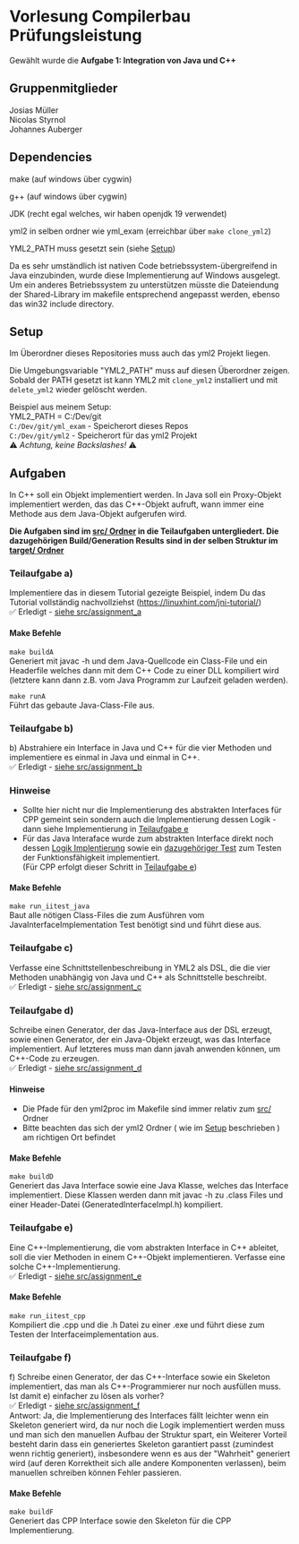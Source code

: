 # Vorlesung Compilerbau Prüfungsleistung

Gewählt wurde die **Aufgabe 1: Integration von Java und C++**

## Gruppenmitglieder
Josias Müller <br>
Nicolas Styrnol <br>
Johannes Auberger

## Dependencies
make (auf windows über cygwin)

g++ (auf windows über cygwin)

JDK (recht egal welches, wir haben openjdk 19 verwendet)

yml2 in selben ordner wie yml_exam (erreichbar über `make clone_yml2`)

YML2_PATH muss gesetzt sein (siehe [Setup](#setup))

Da es sehr umständlich ist nativen Code betriebssystem-übergreifend in Java einzubinden, wurde diese Implementierung auf Windows ausgelegt. Um ein anderes Betriebssystem zu unterstützen müsste die Dateiendung der Shared-Library im makefile entsprechend angepasst werden, ebenso das win32 include directory.

## Setup
Im Überordner dieses Repositories muss auch das yml2 Projekt liegen.

Die Umgebungsvariable "YML2_PATH" muss auf diesen Überordner zeigen. Sobald der PATH gesetzt ist kann YML2 mit `clone_yml2` installiert und mit `delete_yml2` wieder gelöscht werden.

Beispiel aus meinem Setup: <br>
YML2_PATH = C:/Dev/git<br>
`C:/Dev/git/yml_exam` - Speicherort dieses Repos<br>
`C:/Dev/git/yml2` - Speicherort für das yml2 Projekt<br>
⚠️ *Achtung, keine Backslashes!* ⚠️

## Aufgaben
In C++ soll ein Objekt implementiert werden. In Java soll ein
Proxy-Objekt implementiert werden, das das C++-Objekt aufruft, wann
immer eine Methode aus dem Java-Objekt aufgerufen wird.

**Die Aufgaben sind im [src/ Ordner](/src) in die Teilaufgaben untergliedert. Die dazugehörigen Build/Generation Results sind in der selben Struktur im [target/ Ordner](/target/)**

### Teilaufgabe a)
Implementiere das in diesem Tutorial gezeigte Beispiel, indem Du das Tutorial vollständig nachvollziehst (https://linuxhint.com/jni-tutorial/) <br>
✅ Erledigt - [siehe src/assignment_a](/src/assignment_a/)

#### Make Befehle
`make buildA`<br>
Generiert mit javac -h und dem Java-Quellcode ein Class-File und ein Headerfile welches dann mit dem C++ Code zu einer DLL kompiliert wird (letztere kann dann z.B. vom Java Programm zur Laufzeit geladen werden).

`make runA`<br>
Führt das gebaute Java-Class-File aus.

### Teilaufgabe b)
b) Abstrahiere ein Interface in Java und C++ für die vier Methoden und implementiere es einmal in Java und einmal in C++. <br>
✅ Erledigt - [siehe src/assignment_b](/src/assignment_b/)<br>

### Hinweise
- Sollte hier nicht nur die Implementierung des abstrakten Interfaces für CPP gemeint sein sondern auch die Implementierung dessen Logik - dann siehe Implementierung in [Teilaufgabe e](#teilaufgabe-e)
- Für das Java Interaface wurde zum abstrakten Interface direkt noch dessen [Logik Implentierung](/src/assignment_b/java/InterfaceImpl.java) sowie ein [dazugehöriger Test](./src/assignment_b/java/InterfaceImplTest.java) zum Testen der Funktionsfähigkeit implementiert. <br>
(Für CPP erfolgt dieser Schritt in [Teilaufgabe e](#teilaufgabe-e))

#### Make Befehle
`make run_iitest_java`<br>
Baut alle nötigen Class-Files die zum Ausführen vom JavaInterfaceImplementation Test benötigt sind und führt diese aus.


### Teilaufgabe c)
Verfasse eine Schnittstellenbeschreibung in YML2 als DSL, die die vier Methoden unabhängig von Java und C++ als Schnittstelle beschreibt. <br>
✅ Erledigt - [siehe src/assignment_c](/src/assignment_c/)<br>

### Teilaufgabe d)
Schreibe einen Generator, der das Java-Interface aus der DSL erzeugt, sowie einen Generator, der ein Java-Objekt erzeugt, was das Interface implementiert. Auf letzteres muss man dann javah anwenden können, um C++-Code zu erzeugen. <br>
✅ Erledigt - [siehe src/assignment_d](/src/assignment_d/)<br>

 #### Hinweise
- Die Pfade für den yml2proc im Makefile sind immer relativ zum [src/](/src/) Ordner
- Bitte beachten das sich der yml2 Ordner ( wie im [Setup](#setup) beschrieben ) am richtigen Ort befindet

#### Make Befehle
`make buildD`<br>
Generiert das Java Interface sowie eine Java Klasse, welches das Interface implementiert. Diese Klassen werden dann mit javac -h zu .class Files und einer Header-Datei (GeneratedInterfaceImpl.h) kompiliert.
### Teilaufgabe e)
Eine C++-Implementierung, die vom abstrakten Interface in C++ ableitet, soll die vier Methoden in einem C++-Objekt implementieren. Verfasse eine solche C++-Implementierung. <br>
✅ Erledigt - [siehe src/assignment_e](/src/assignment_e/)<br>
#### Make Befehle
`make run_iitest_cpp`<br>
Kompiliert die .cpp und die .h Datei zu einer .exe und führt diese zum Testen der Interfaceimplementation aus.

### Teilaufgabe f)
f) Schreibe einen Generator, der das C++-Interface sowie ein Skeleton implementiert, das man als C++-Programmierer nur noch ausfüllen muss. Ist damit e) einfacher zu lösen als vorher? <br>
✅ Erledigt - [siehe src/assignment_f](/src/assignment_f/)<br>
Antwort: Ja, die Implementierung des Interfaces fällt leichter wenn ein Skeleton generiert wird, da nur noch die Logik implementiert werden muss und man sich den manuellen Aufbau der Struktur spart, ein Weiterer Vorteil besteht darin dass ein generiertes Skeleton garantiert passt (zumindest wenn richtig generiert), insbesondere wenn es aus der "Wahrheit" generiert wird (auf deren Korrektheit sich alle andere Komponenten verlassen), beim manuellen schreiben können Fehler passieren.
#### Make Befehle
`make buildF`<br>
Generiert das CPP Interface sowie den Skeleton für die CPP Implementierung.
